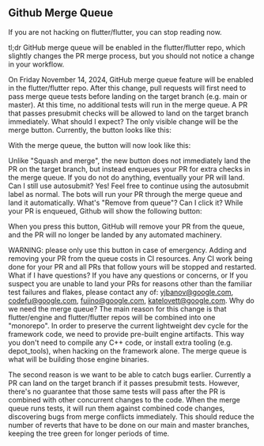 ## Github Merge Queue

If you are not hacking on flutter/flutter, you can stop reading now.

tl;dr GitHub merge queue will be enabled in the flutter/flutter repo, which slightly changes the PR merge process, but you should not notice a change in your workflow.

On Friday November 14, 2024, GitHub merge queue feature will be enabled in the flutter/flutter repo. After this change, pull requests will first need to pass merge queue tests before landing on the target branch (e.g. main or master). At this time, no additional tests will run in the merge queue. A PR that passes presubmit checks will be allowed to land on the target branch immediately.
What should I expect?
The only visible change will be the merge button. Currently, the button looks like this:

<!-- TODO(Piinks) Image -->

With the merge queue, the button will now look like this:

<!-- TODO(Piinks) Image -->


Unlike "Squash and merge", the new button does not immediately land the PR on the target branch, but instead enqueues your PR for extra checks in the merge queue. If you do not do anything, eventually your PR will land.
Can I still use autosubmit?
Yes! Feel free to continue using the autosubmit label as normal. The bots will run your PR through the merge queue and land it automatically.
What's "Remove from queue"? Can I click it?
While your PR is enqueued, Github will show the following button:

<!-- TODO(Piinks) Image -->

When you press this button, GitHub will remove your PR from the queue, and the PR will no longer be landed by any automated machinery.

WARNING: please only use this button in case of emergency. Adding and removing your PR from the queue costs in CI resources. Any CI work being done for your PR and all PRs that follow yours will be stopped and restarted.
What if I have questions?
If you have any questions or concerns, or If you suspect you are unable to land your PRs for reasons other than the familiar test failures and flakes, please contact any of: yjbanov@google.com, codefu@google.com, fujino@google.com, katelovett@google.com.
Why do we need the merge queue?
The main reason for this change is that flutter/engine and flutter/flutter repos will be combined into one "monorepo". In order to preserve the current lightweight dev cycle for the framework code, we need to provide pre-built engine artifacts. This way you don't need to compile any C++ code, or install extra tooling (e.g. depot_tools), when hacking on the framework alone. The merge queue is what will be building those engine binaries.

The second reason is we want to be able to catch bugs earlier. Currently a PR can land on the target branch if it passes presubmit tests. However, there's no guarantee that those same tests will pass after the PR is combined with other concurrent changes to the code. When the merge queue runs tests, it will run them against combined code changes, discovering bugs from merge conflicts immediately. This should reduce the number of reverts that have to be done on our main and master branches, keeping the tree green for longer periods of time.
